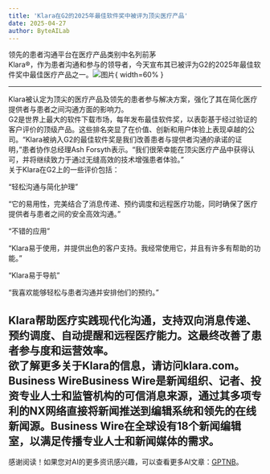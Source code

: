 ```yaml
---
title: 'Klara在G2的2025年最佳软件奖中被评为顶尖医疗产品'
date: 2025-04-27
author: ByteAILab
---
```


领先的患者沟通平台在医疗产品类别中名列前茅  
Klara®，作为患者沟通和参与的领导者，今天宣布其已被评为G2的2025年最佳软件奖中最佳医疗产品之一。![图片](https://ai-techpark.com/wp-content/uploads/Klara.jpg){ width=60% }

---
Klara被认定为顶尖的医疗产品及领先的患者参与解决方案，强化了其在简化医疗提供者与患者之间沟通方面的影响力。  
G2是世界上最大的软件下载市场，每年发布最佳软件奖，以表彰基于经过验证的客户评价的顶级产品。这些排名突显了在价值、创新和用户体验上表现卓越的公司。“Klara被纳入G2的最佳软件奖是我们改善患者与提供者沟通的承诺的证明，”患者协作总经理Ash Forsyth表示。“我们很荣幸能在顶尖医疗产品中获得认可，并将继续致力于通过无缝高效的技术增强患者体验。”  
关于Klara在G2上的一些评价包括：

“轻松沟通与简化护理”

“它的易用性，完美结合了消息传递、预约调度和远程医疗功能，同时确保了医疗提供者与患者之间的安全高效沟通。”

“不错的应用”

“Klara易于使用，并提供出色的客户支持。我经常使用它，并且有许多有帮助的功能。”

“Klara易于导航”

“我喜欢能够轻松与患者沟通并安排他们的预约。”

Klara帮助医疗实践现代化沟通，支持双向消息传递、预约调度、自动提醒和远程医疗能力。这最终改善了患者参与度和运营效率。  
欲了解更多关于Klara的信息，请访问klara.com。  
Business WireBusiness Wire是新闻组织、记者、投资专业人士和监管机构的可信消息来源，通过其多项专利的NX网络直接将新闻推送到编辑系统和领先的在线新闻源。Business Wire在全球设有18个新闻编辑室，以满足传播专业人士和新闻媒体的需求。
---
感谢阅读！如果您对AI的更多资讯感兴趣，可以查看更多AI文章：[GPTNB](https://gptnb.com)。